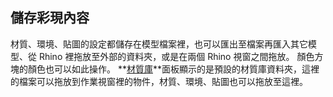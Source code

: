 
## 儲存彩現內容
材質、環境、貼圖的設定都儲存在模型檔案裡，也可以匯出至檔案再匯入其它模型、從 Rhino 裡拖放至外部的資料夾，或是在兩個 Rhino 視窗之間拖放。
顏色方塊的顏色也可以如此操作。
**[材質庫](libraries.html)**面板顯示的是預設的材質庫資料夾，這裡的檔案可以拖放到作業視窗裡的物件，材質、環境、貼圖也可以拖放至這裡。

